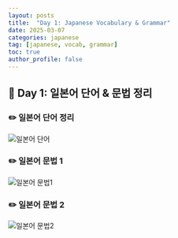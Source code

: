 ```yaml
---
layout: posts
title:  "Day 1: Japanese Vocabulary & Grammar"
date: 2025-03-07
categories: japanese
tag: [japanese, vocab, grammar]
toc: true
author_profile: false
---
```


## 📌 Day 1: 일본어 단어 & 문법 정리

### ✏️ 일본어 단어 정리
![일본어 단어](../../assets/images/japanese/단어1.jpg)

### ✏️ 일본어 문법 1
![일본어 문법1](../../assets/images/japanese/문법1.jpg)

### ✏️ 일본어 문법 2
![일본어 문법2](../../assets/images/japanese/문법1.1.jpg)

